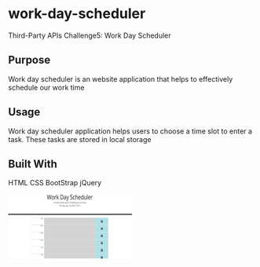 # work-day-scheduler
Third-Party APIs Challenge5: Work Day Scheduler




## Purpose

Work day scheduler is an website application that helps to effectively schedule our work time

## Usage


Work day scheduler application helps users to choose a time slot to enter a task. These tasks are stored in local storage 

## Built With 


HTML
CSS
BootStrap
jQuery





<img src=".\assets\Images\Screenshot.png " width="50%" height="50%">
